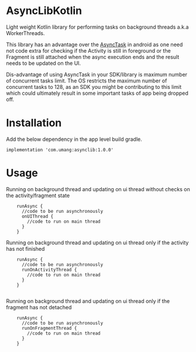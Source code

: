 # AsyncLibKotlin
Light weight Kotlin library for performing tasks on background threads a.k.a WorkerThreads.

This library has an advantage over the [AsyncTask](https://developer.android.com/reference/android/os/AsyncTask.html) in android as one need not code extra for checking if 
the Activity is still in foreground or the Fragment is still attached when the async execution 
ends and the result needs to be updated on the UI.

Dis-advantage of using AsyncTask in your SDK/library is maximum number of concurrent tasks limit.
 The OS restricts the maximum number of concurrent tasks to 128, as an SDK you might be 
 contributing to this limit which could ultimately result in some important tasks of app being 
 dropped off.
 
 # Installation
 
 Add the below dependency in the app level build gradle.
 
 ```
 implementation 'com.umang:asynclib:1.0.0'
 ```
 
# Usage

Running on background thread and updating on ui thread without checks on the activity/fragment 
state

```
    runAsync {
      //code to be run asynchronously
      onUIThread {
        //code to run on main thread
      }
    }
```

Running on background thread and updating on ui thread only if the activity has not finished

```
    runAsync {
      //code to be run asynchronously
      runOnActivityThread {
        //code to run on main thread
      }
    }
    
```
Running on background thread and updating on ui thread only if the fragment has not detached

```
    runAsync {
      //code to be run asynchronously
      runOnFragmentThread {
        //code to run on main thread
      }
    }
    
```


    

